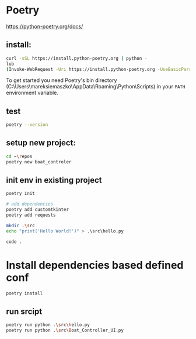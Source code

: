 # Poetry
https://python-poetry.org/docs/

## install:
```sh
curl -sSL https://install.python-poetry.org | python -
lub
(Invoke-WebRequest -Uri https://install.python-poetry.org -UseBasicParsing).Content | python -
```
To get started you need Poetry's bin directory (C:\Users\mareksiemaszko\AppData\Roaming\Python\Scripts) in your `PATH`
environment variable.

## test
```sh
poetry --version
```

## setup new project:
```sh
cd ~\repos
poetry new boat_controler
```

## init env in existing project
```sh
poetry init

# add dependencies
poetry add customtkinter
poetry add requests

mkdir .\src
echo "print('Hello World!')" > .\src\hello.py

code .
```

# Install dependencies based defined conf
```sh
poetry install
```

## run srcipt
```sh
poetry run python .\src\hello.py
poetry run python .\src\Boat_Controller_UI.py
```
